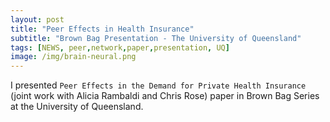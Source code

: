 ```yaml
---
layout: post
title: "Peer Effects in Health Insurance"
subtitle: "Brown Bag Presentation - The University of Queensland"
tags: [NEWS, peer,network,paper,presentation, UQ]
image: /img/brain-neural.png
---
```


I presented `Peer Effects in the Demand for Private Health Insurance` (joint work with Alicia Rambaldi and Chris Rose) paper in Brown Bag Series at the University of Queensland.
